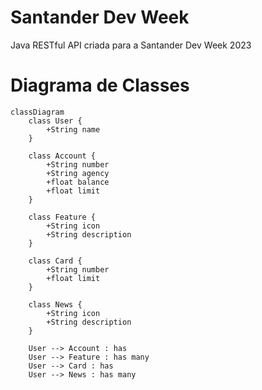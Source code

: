 # Santander Dev Week
Java RESTful API criada para a Santander Dev Week 2023
# Diagrama de Classes
```mermaid
classDiagram
    class User {
        +String name
    }

    class Account {
        +String number
        +String agency
        +float balance
        +float limit
    }

    class Feature {
        +String icon
        +String description
    }

    class Card {
        +String number
        +float limit
    }

    class News {
        +String icon
        +String description
    }

    User --> Account : has
    User --> Feature : has many
    User --> Card : has
    User --> News : has many
```
